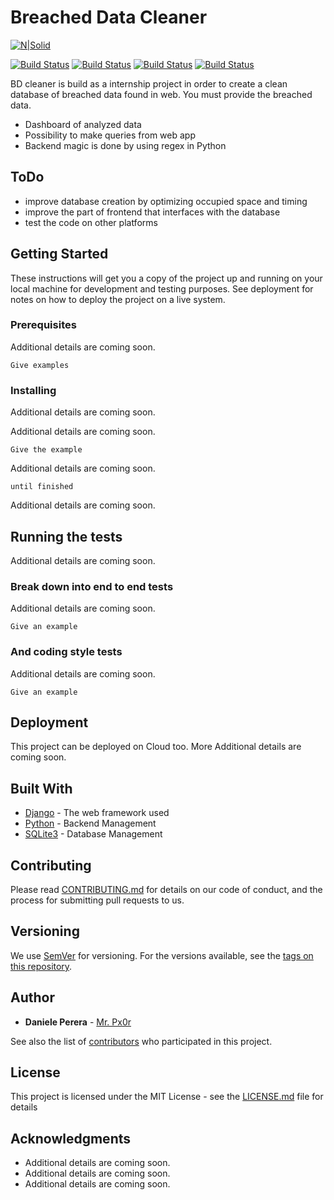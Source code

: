 # Breached Data Cleaner

[![N|Solid](https://camo.githubusercontent.com/5392ad6fb7875a2520001270f08309896b6cb25d/687474703a2f2f466f7254686542616467652e636f6d2f696d616765732f6261646765732f6d6164652d776974682d707974686f6e2e737667)](https://www.python.org/)

[![Build Status](https://img.shields.io/badge/Version-v0.0.1-brightgreen.svg)](https://shields.io/) [![Build Status](https://img.shields.io/badge/Status-Building-red.svg)](https://shields.io/) [![Build Status](https://img.shields.io/badge/Platform-windows%2Flinux-blue.svg)](hhttps://shields.io/) [![Build Status](https://img.shields.io/badge/Database-SQLite3-lightgrey.svg)](hhttps://shields.io/)



BD cleaner is build as a internship project in order to create a clean database of breached data found in web. You must provide the breached data.

  - Dashboard of analyzed data
  - Possibility to make queries from web app
  - Backend magic is done by using regex in Python

## ToDo
  - improve database creation by optimizing occupied space and timing
  - improve the part of frontend that interfaces with the database
  - test the code on other platforms
  
## Getting Started

These instructions will get you a copy of the project up and running on your local machine for development and testing purposes. See deployment for notes on how to deploy the project on a live system.

### Prerequisites

Additional details are coming soon.

```
Give examples
```

### Installing

Additional details are coming soon.

Additional details are coming soon.

```
Give the example
```

Additional details are coming soon.

```
until finished
```

Additional details are coming soon.

## Running the tests

Additional details are coming soon.

### Break down into end to end tests

Additional details are coming soon.

```
Give an example
```

### And coding style tests

Additional details are coming soon.

```
Give an example
```

## Deployment

This project can be deployed on Cloud too. More Additional details are coming soon.

## Built With

* [Django](https://www.djangoproject.com/) - The web framework used
* [Python](https://www.python.org/) - Backend Management
* [SQLite3](https://www.sqlite.org/index.html) - Database Management

## Contributing

Please read [CONTRIBUTING.md](https://gist.github.com/) for details on our code of conduct, and the process for submitting pull requests to us.

## Versioning

We use [SemVer](http://semver.org/) for versioning. For the versions available, see the [tags on this repository](https://github.com/danieleperera/clean_breach/tags). 

## Author

* **Daniele Perera** - [Mr. Px0r](https://github.com/danieleperera)

See also the list of [contributors](https://github.com/danieleperera/clean_breach/graphs/contributors) who participated in this project.

## License

This project is licensed under the MIT License - see the [LICENSE.md](LICENSE.md) file for details

## Acknowledgments

* Additional details are coming soon.
* Additional details are coming soon.
* Additional details are coming soon.





